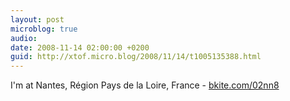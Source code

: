 ```yaml
---
layout: post
microblog: true
audio: 
date: 2008-11-14 02:00:00 +0200
guid: http://xtof.micro.blog/2008/11/14/t1005135388.html
---
```

I'm at Nantes, Région Pays de la Loire, France - [bkite.com/02nn8](http://bkite.com/02nn8)
